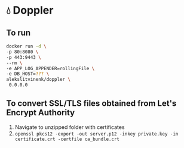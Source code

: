 # 💧 Doppler

## To run
```bash
docker run -d \
-p 80:8080 \
-p 443:9443 \
--rm \
-e APP_LOG_APPENDER=rollingFile \
-e DB_HOST=??? \
alekslitvinenk/doppler \
 0.0.0.0
```

## To convert SSL/TLS files obtained from Let's Encrypt Authority
1. Navigate to unzipped folder with certificates
2. `openssl pkcs12 -export -out server.p12 -inkey private.key -in certificate.crt -certfile ca_bundle.crt`